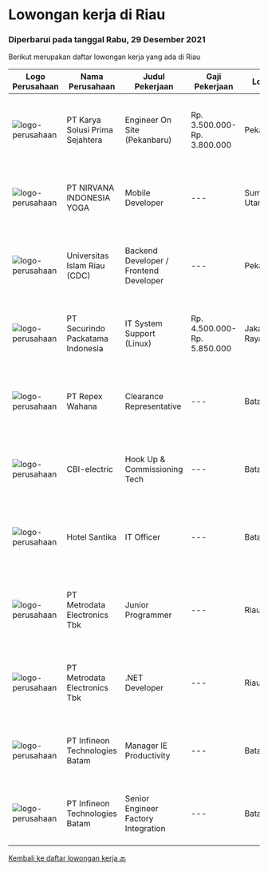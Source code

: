 
  # Lowongan kerja di Riau

  ### Diperbarui pada tanggal Rabu, 29 Desember 2021

  Berikut merupakan daftar lowongan kerja yang ada di Riau

  |Logo Perusahaan | Nama Perusahaan | Judul Pekerjaan | Gaji Pekerjaan | Lokasi | Deskripsi | Tanggal diunggah | Pranala |
  | -------------- | --------------- | --------------- | --------- | --------- | -------------- | ------- | ----------- |
  |![logo-perusahaan](https://image-service-cdn.seek.com.au/bb0f2c313297f2db3d497466b95d7da85644edc0/ee4dce1061f3f616224767ad58cb2fc751b8d2dc)|PT Karya Solusi Prima Sejahtera|Engineer On Site (Pekanbaru)|Rp. 3.500.000-Rp. 3.800.000|Pekanbaru|Kualifikasi : Lulusan minimal SMK jurusan Teknik Komputer dan Jaringan Berpengalaman sebagai Teknisi/Engineer On Site selama 1 tahun Memahami basic...|Selasa, 28 Desember 2021|https://www.jobstreet.co.id/id/job/engineer-on-site-pekanbaru-3734160?token=0~f05454ea-ce50-4242-baf0-e94599796dcb&sectionRank=1&jobId=jobstreet-id-job-3734160|
|![logo-perusahaan](https://image-service-cdn.seek.com.au/61f11639148c8cb39a6cef9fb3c4c28dd5c0c1d8/ee4dce1061f3f616224767ad58cb2fc751b8d2dc)|PT NIRVANA INDONESIA YOGA|Mobile Developer|---|Sumatera Utara|Mobile Developer(Bersedia Ditempatkan di Kota Medan)Job Qualification: At least 1 year of working experience in related fields. Experience in...|Selasa, 28 Desember 2021|https://www.jobstreet.co.id/id/job/mobile-developer-3734657?token=0~f05454ea-ce50-4242-baf0-e94599796dcb&sectionRank=2&jobId=jobstreet-id-job-3734657|
|![logo-perusahaan](https://image-service-cdn.seek.com.au/5ed0a540ccb19d7541641aa50a38b212caa5e320/ee4dce1061f3f616224767ad58cb2fc751b8d2dc)|Universitas Islam Riau (CDC)|Backend Developer / Frontend Developer|---|Pekanbaru|Persyaratan umum: Pendidikan minimal S1 jurusan IT / Informatika Dapat bekerja sama dengan baik dalam satu tim Penempatan di Pekanbaru, Riau Memiliki...|Rabu, 22 Desember 2021|https://www.jobstreet.co.id/id/job/backend-developer-frontend-developer-3714133?token=0~f05454ea-ce50-4242-baf0-e94599796dcb&sectionRank=3&jobId=jobstreet-id-job-3714133|
|![logo-perusahaan](https://image-service-cdn.seek.com.au/54fe228d7d33dc3b6dc57f2cafea735c684846df/ee4dce1061f3f616224767ad58cb2fc751b8d2dc)|PT Securindo Packatama Indonesia|IT System Support (Linux)|Rp. 4.500.000-Rp. 5.850.000|Jakarta Raya|Pendidikan SMK / D3 / S1 dengan jurusan Teknik Infomatika / Sistem Infomrasi IPK minimal 2,75 Memiliki pengalaman kerja minimal 6 bulan sebagai IT...|Jumat, 03 Desember 2021|https://www.jobstreet.co.id/id/job/it-system-support-linux-3709944?token=0~f05454ea-ce50-4242-baf0-e94599796dcb&sectionRank=4&jobId=jobstreet-id-job-3709944|
|![logo-perusahaan](https://image-service-cdn.seek.com.au/0515a71ff559cec1568062a5d87e46268983feb8/ee4dce1061f3f616224767ad58cb2fc751b8d2dc)|PT Repex Wahana|Clearance Representative|---|Batam|Company: FedEx Express APACJob Title: Clearance RepresentativeJob Requisition Number: RC458189Locations:BATAM, Riau IndonesiaJob Category:...|Senin, 27 Desember 2021|https://www.jobstreet.co.id/id/job/clearance-representative-1030031241?token=0~f05454ea-ce50-4242-baf0-e94599796dcb&sectionRank=5&jobId=jobstreet-id-job-1030031241|
|![logo-perusahaan](https://us.123rf.com/450wm/pavelstasevich/pavelstasevich1811/pavelstasevich181101027/112815900-stock-vector-no-image-available-icon-flat-vector.jpg?ver=6)|CBI-electric|Hook Up & Commissioning Tech|---|Batam|Job Overview: Over-all responsibility is project execution hands on Electrical - Commissioning test procedures activities.Key Tasks and...|Selasa, 28 Desember 2021|https://www.jobstreet.co.id/id/job/hook-up-commissioning-tech-1029831757?token=0~f05454ea-ce50-4242-baf0-e94599796dcb&sectionRank=6&jobId=jobstreet-id-job-1029831757|
|![logo-perusahaan](https://image-service-cdn.seek.com.au/e85c0d29621d01631d2a9d67a4404c408ea508db/ee4dce1061f3f616224767ad58cb2fc751b8d2dc)|Hotel Santika|IT Officer|---|Batam|Min Diploma or Bachelor Degree of Information TechnologyMin 1 year Experiences of IThave knowledge of Operating System, Hardware Computer, Networking...|Rabu, 22 Desember 2021|https://www.jobstreet.co.id/id/job/it-officer-1030000990?token=0~f05454ea-ce50-4242-baf0-e94599796dcb&sectionRank=7&jobId=jobstreet-id-job-1030000990|
|![logo-perusahaan](https://image-service-cdn.seek.com.au/0d75518309b56a3cff39daa569b0ba02cc7a22f2/ee4dce1061f3f616224767ad58cb2fc751b8d2dc)|PT Metrodata Electronics Tbk|Junior Programmer|---|Riau|Job Qualification : Candidate must possess at least a Bachelor's Degree, Computer Science/Information Technology At least 1-2 year(s) of working...|Jumat, 24 Desember 2021|https://www.jobstreet.co.id/id/job/junior-programmer-1029831801?token=0~f05454ea-ce50-4242-baf0-e94599796dcb&sectionRank=8&jobId=jobstreet-id-job-1029831801|
|![logo-perusahaan](https://image-service-cdn.seek.com.au/0d75518309b56a3cff39daa569b0ba02cc7a22f2/ee4dce1061f3f616224767ad58cb2fc751b8d2dc)|PT Metrodata Electronics Tbk|.NET Developer|---|Riau|Qualification         : Candidate must possess at least a Bachelor's Degree, Computer Science/Information Technology At least 1-2 year(s) of working...|Jumat, 24 Desember 2021|https://www.jobstreet.co.id/id/job/net-developer-1030026447?token=0~f05454ea-ce50-4242-baf0-e94599796dcb&sectionRank=9&jobId=jobstreet-id-job-1030026447|
|![logo-perusahaan](https://us.123rf.com/450wm/pavelstasevich/pavelstasevich1811/pavelstasevich181101027/112815900-stock-vector-no-image-available-icon-flat-vector.jpg?ver=6)|PT Infineon Technologies Batam|Manager IE Productivity|---|Batam|At a glanceBe the key enabler of the respective BE Segment/Site to achieve Operational Excellence. Drive the implementation of the Automation roadmap...|Sabtu, 18 Desember 2021|https://www.jobstreet.co.id/id/job/manager-ie-productivity-1029962144?token=0~f05454ea-ce50-4242-baf0-e94599796dcb&sectionRank=10&jobId=jobstreet-id-job-1029962144|
|![logo-perusahaan](https://us.123rf.com/450wm/pavelstasevich/pavelstasevich1811/pavelstasevich181101027/112815900-stock-vector-no-image-available-icon-flat-vector.jpg?ver=6)|PT Infineon Technologies Batam|Senior Engineer Factory Integration|---|Batam|At a glanceAre you eager to further develop in a vibrating multinational environment? Are you a strategic thinker who pays great attention to details,...|Senin, 06 Desember 2021|https://www.jobstreet.co.id/id/job/senior-engineer-factory-integration-1029816986?token=0~f05454ea-ce50-4242-baf0-e94599796dcb&sectionRank=11&jobId=jobstreet-id-job-1029816986|


  [Kembali ke daftar lowongan kerja 🔙](../README.md#daftar-lowongan-kerja)
  